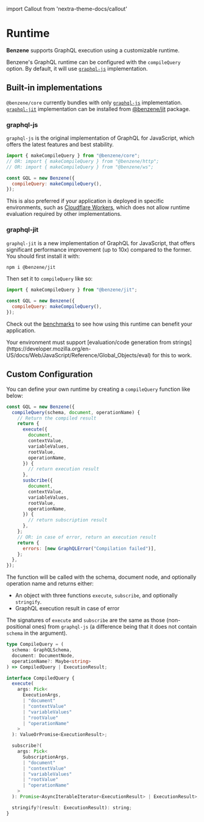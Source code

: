 import Callout from 'nextra-theme-docs/callout'

# Runtime

**Benzene** supports GraphQL execution using a customizable runtime.

Benzene's GraphQL runtime can be configured with the `compileQuery` option. By default, it will use [`graphql-js`](#graphql-js) implementation.

## Built-in implementations

`@benzene/core` currently bundles with only [`graphql-js`](https://github.com/graphql/graphql-js) implementation. [`graphql-jit`](https://github.com/zalando-incubator/graphql-jit) implementation can be installed from [@benzene/jit](https://www.npmjs.com/package/@benzene/jit) package.

### graphql-js

`graphql-js` is the original implementation of GraphQL for JavaScript, which offers the latest features and best stability.

```js
import { makeCompileQuery } from "@benzene/core";
// OR: import { makeCompileQuery } from "@benzene/http";
// OR: import { makeCompileQuery } from "@benzene/ws";

const GQL = new Benzene({
  compileQuery: makeCompileQuery(),
});
```

This is also preferred if your application is deployed in specific environments, such as [Cloudflare Workers](https://workers.cloudflare.com/), which does not allow runtime evaluation required by other implementations.

### graphql-jit

`graphql-jit` is a new implementation of GraphQL for JavaScript, that offers significant performance improvement (up to 10x) compared to the former. You should first install it with:

```bash
npm i @benzene/jit
```

Then set it to `compileQuery` like so:

```js
import { makeCompileQuery } from "@benzene/jit";

const GQL = new Benzene({
  compileQuery: makeCompileQuery(),
});
```

Check out the [benchmarks](/benchmarks) to see how using this runtime can benefit your application.

<Callout emoji="💡">
  Your environment must support [evaluation/code generation from strings](https://developer.mozilla.org/en-US/docs/Web/JavaScript/Reference/Global_Objects/eval) for this to work.
</Callout>

## Custom Configuration

You can define your own runtime by creating a `compileQuery` function like below:

```js
const GQL = new Benzene({
  compileQuery(schema, document, operationName) {
    // Return the compiled result
    return {
      execute({
        document,
        contextValue,
        variableValues,
        rootValue,
        operationName,
      }) {
        // return execution result
      },
      susbcribe({
        document,
        contextValue,
        variableValues,
        rootValue,
        operationName,
      }) {
        // return subscription result
      },
    };
    // OR: in case of error, return an execution result
    return {
      errors: [new GraphQLError("Compilation failed")],
    };
  },
});
```

The function will be called with the schema, document node, and optionally operation name and returns either:

- An object with three functions `execute`, `subscribe`, and optionally `stringify`.
- GraphQL execution result in case of error

The signatures of `execute` and `subscribe` are the same as those (non-positional ones) from `graphql-js` (a difference being that it does not contain `schema` in the argument).

```ts
type CompileQuery = (
  schema: GraphQLSchema,
  document: DocumentNode,
  operationName?: Maybe<string>
) => CompiledQuery | ExecutionResult;

interface CompiledQuery {
  execute(
    args: Pick<
      ExecutionArgs,
      | "document"
      | "contextValue"
      | "variableValues"
      | "rootValue"
      | "operationName"
    >
  ): ValueOrPromise<ExecutionResult>;

  subscribe?(
    args: Pick<
      SubscriptionArgs,
      | "document"
      | "contextValue"
      | "variableValues"
      | "rootValue"
      | "operationName"
    >
  ): Promise<AsyncIterableIterator<ExecutionResult> | ExecutionResult>;

  stringify?(result: ExecutionResult): string;
}
```
